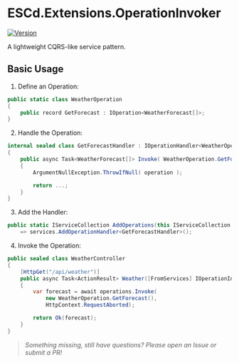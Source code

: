 # ESCd.Extensions.OperationInvoker

[![Version](https://img.shields.io/nuget/vpre/ESCd.Extensions.OperationInvoker)](https://www.nuget.org/packages/ESCd.Extensions.OperationInvoker)

A lightweight CQRS-like service pattern.

## Basic Usage

1. Define an Operation:
```csharp
public static class WeatherOperation
{
    public record GetForecast : IOperation<WeatherForecast[]>;
}
```

2. Handle the Operation:
```csharp
internal sealed class GetForecastHandler : IOperationHandler<WeatherOperation.GetForecast, WeatherForecast[]>
{
    public async Task<WeatherForecast[]> Invoke( WeatherOperation.GetForecast operation, CancellationToken cancellation )
    {
        ArgumentNullException.ThrowIfNull( operation );

        return ...;
    }
}
```

3. Add the Handler:
```csharp
public static IServiceCollection AddOperations(this IServiceCollection services)
    => services.AddOperationHandler<GetForecastHandler>();
```

4. Invoke the Operation:
```csharp
public sealed class WeatherController
{
    [HttpGet("/api/weather")]
    public async Task<ActionResult> Weather([FromServices] IOperationInvoker operations )
    {
        var forecast = await operations.Invoke(
            new WeatherOperation.GetForecast(),
            HttpContext.RequestAborted);

        return Ok(forecast);
    }
}
```

> *Something missing, still have questions? Please open an Issue or submit a PR!*